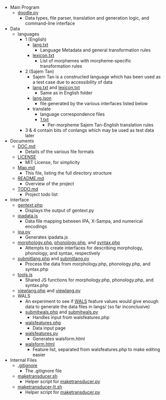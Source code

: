 - Main Program
  - [doodle.py](doodle.py)
    - Data types, file parser, translation and generation logic, and command-line interface
- Data
  - languages
    - 1 (English)
      - [lang.txt](langs/1/lang.txt)
        - Language Metadata and general transformation rules
      - [lexicon.txt](langs/1/lexicon.txt)
        - List of morphemes with morpheme-specific transformation rules
    - 2 (Sajem Tan)
      - Sajem Tan is a constructed language which has been used as a test case due to accessibility of data
      - [lang.txt](langs/2/lang.txt) and [lexicon.txt](langs/2/lexicon.txt)
        - Same as in English folder
      - [lang.json](langs/2/lang.json)
        - file generated by the various interfaces listed below
      - translate
        - language correspondence files
        - [1.txt](langs/2/translate/1.txt)
          - Per-morpheme Sajem Tan-English translation rules
    - 3 & 4 contain bits of conlangs which may be used as test data later
- Documents
  - [DOC.md](DOC.md)
    - Details of the various file formats
  - [LICENSE](LICENSE)
    - MIT License, for simplicity
  - [Map.md](Map.md)
    - This file, listing the full directory structure
  - [README.md](README.md)
    - Overview of the project
  - [TODO.md](TODO.md)
    - Project todo list
- Interface
  - [gentext.php](gentext.php)
    - Displays the output of gentext.py
  - [ipadata.js](ipadata.js)
    - Data file mapping between IPA, X-Sampa, and numerical encodings
  - [ipa.py](ipa.py)
    - Generates ipadata.js
  - [morphology.php](morphology.php), [phonology.php](phonology.php), and [syntax.php](syntax.php)
    - Attempts to create interfaces for describing morphology, phonology, and syntax, respectively
  - [submitlang.php](submitlang.php) and [submitlang.py](submitlang.py)
    - Process the data from morphology.php, phonology.php, and syntax.php
  - [tools.js](tools.js)
    - Shared JS functions for morphology.php, phonology.php, and syntax.php
  - [viewlang.php](viewlang.php) and [viewlang.py](viewlang.py)
  - WALS
    - An experiment to see if [WALS](http://wals.info) feature values would give enough data to generate the data files in langs/ (so far inconclusive)
    - [submitwals.php](submitwals.php) and [submitwals.py](submitwals.ph)
      - Handles input from walsfeatures.php
    - [walsfeatures.php](walsfeatures.php)
      - Data input page
    - [walsfeatures.py](walsfeatures.ph)
      - Generates walsform.html
    - [walsform.html](walsform.html)
      - Feature list, separated from walsfeatures.php to make editing easier
- Internal Files
  - [.gitignore](.gitignore)
    - The .gitignore file
  - [maketransducer.sh](maketransducer.sh)
    - Helper script for [maketransducer.py](maketransducer.py)
  - [maketransducer-lt.sh](maketransducer-lt.sh)
    - Helper script for [maketransducer.py](maketransducer.py)
